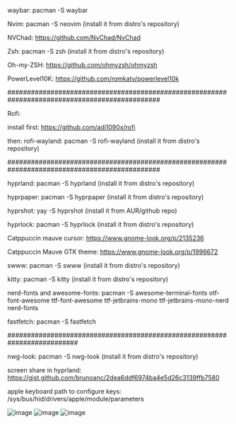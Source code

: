 waybar: pacman -S waybar

Nvim: pacman -S neovim (install it from distro's repository)

NVChad: https://github.com/NvChad/NvChad

Zsh: pacman -S zsh (install it from distro's repository)

Oh-my-ZSH: https://github.com/ohmyzsh/ohmyzsh

PowerLevel10K: https://github.com/romkatv/powerlevel10k


###############################################################################################

Rofi:

  install first: https://github.com/adi1090x/rofi

  then: rofi-wayland: pacman -S rofi-wayland (install it from distro's repository)

###############################################################################################


hyprland: pacman -S hyprland (install it from distro's repository)

hyprpaper: pacman -S hyprpaper (install it from distro's repository)

hyprshot: yay -S hyprshot (install it from AUR/github repo)

hyprlock: pacman -S hyprlock (install it from distro's repository)

Catppuccin mauve cursor: https://www.gnome-look.org/p/2135236

Catppuccin Mauve GTK theme: https://www.gnome-look.org/p/1996672

swww: pacman -S swww (install it from distro's repository)

kitty: pacman -S kitty (install it from distro's repository)

nerd-fonts and awesome-fonts: pacman -S awesome-terminal-fonts otf-font-awesome ttf-font-awesome ttf-jetbrains-mono ttf-jetbrains-mono-nerd nerd-fonts

fastfetch: pacman -S fastfetch

##########################################################################

nwg-look: pacman -S nwg-look (install it from distro's repository)

screen share in hyprland: https://gist.github.com/brunoanc/2dea6ddf6974ba4e5d26c3139ffb7580

apple keyboard path to configure keys: /sys/bus/hid/drivers/apple/module/parameters

![image](https://github.com/user-attachments/assets/f7237432-dc40-47e0-aa95-5d0e60e67e36)
![image](https://github.com/user-attachments/assets/6378d896-7d6f-4093-94d5-476b3f48fdb4)
![image](https://github.com/user-attachments/assets/758ec688-bdca-4461-a984-e74874e0d88b)




